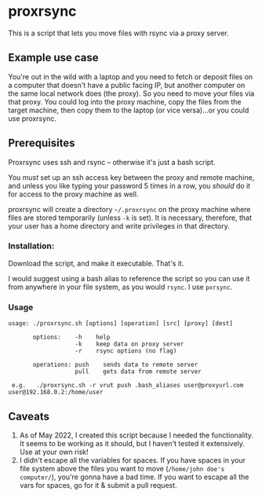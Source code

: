 # proxrsync

This is a script that lets you move files with rsync via a proxy server.

## Example use case

You're out in the wild with a laptop and you need to fetch or deposit files on a computer that doesn't have a public facing IP, but another computer on the same local network does (the proxy). So you need to move your files via that proxy. You could log into the proxy machine, copy the files from the target machine, then copy them to the laptop (or vice versa)...or you could use proxrsync.



## Prerequisites

Proxrsync uses ssh and rsync – otherwise it's just a bash script.

You _must_ set up an ssh access key between the proxy and remote machine, and unless you like typing your password 5 times in a row, you _should_ do it for access to the proxy machine as well.

proxrsync will create a directory `~/.proxrsync` on the proxy machine where files are stored temporarily (unless `-k` is set). It is necessary, therefore, that your user has a home directory and write privileges in that directory. 

### Installation: 

Download the script, and make it executable. That's it.

I would suggest using a bash alias to reference the script so you can use it from anywhere in your file system, as you would `rsync`. I use `pxrsync`.

### Usage


    usage: ./proxrsync.sh [options] [operation] [src] [proxy] [dest]

           options:    -h    help
                       -k    keep data on proxy server
                       -r    rsync options (no flag)

           operations: push    sends data to remote server
                       pull    gets data from remote server

     e.g.   ./proxrsync.sh -r vrut push .bash_aliases user@proxyurl.com user@192.168.0.2:/home/user


## Caveats

1. As of May 2022, I created this script because I needed the functionality. It seems to be working as it should, but I haven't tested it extensively. Use at your own risk!
2. I didn't escape all the variables for spaces. If you have spaces in your file system above the files you want to move (`/home/john doe's computer/`), you're gonna have a bad time. If you want to escape all the vars for spaces, go for it & submit a pull request.

